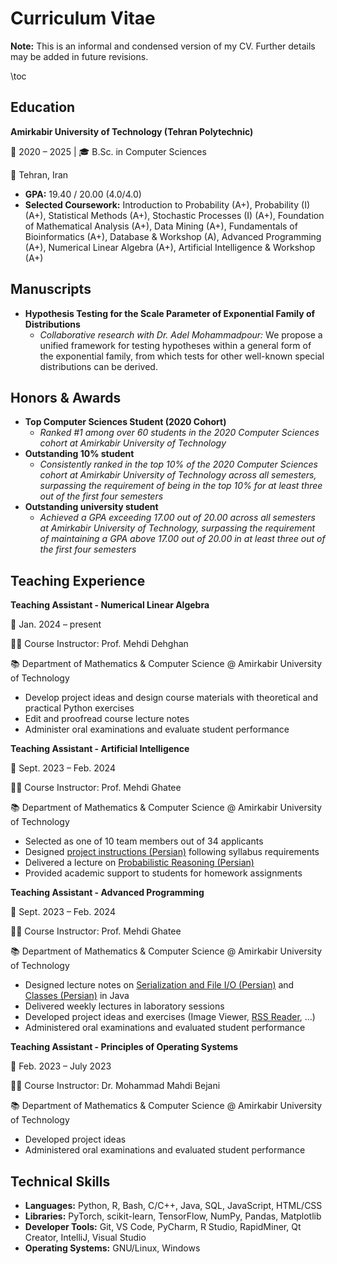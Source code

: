 # Curriculum Vitae

**Note:** This is an informal and condensed version of my CV.
Further details may be added in future revisions.

\toc

## Education

**Amirkabir University of Technology (Tehran Polytechnic)**

📅 2020 – 2025 | 🎓 B.Sc. in Computer Sciences

📍 Tehran, Iran  
- **GPA:** 19.40 / 20.00 (4.0/4.0)  
- **Selected Coursework:** Introduction to Probability (A+), Probability (I) (A+), Statistical Methods (A+), Stochastic Processes (I) (A+), Foundation of Mathematical Analysis (A+), Data Mining (A+), Fundamentals of Bioinformatics (A+), Database & Workshop (A), Advanced Programming (A+), Numerical Linear Algebra (A+), Artificial Intelligence & Workshop (A+)

## Manuscripts

- **Hypothesis Testing for the Scale Parameter of Exponential Family of Distributions**
    - *Collaborative research with Dr. Adel Mohammadpour:* We propose a unified framework for testing hypotheses within a general form of the exponential family, from which tests for other well-known special distributions can be derived.

## Honors & Awards
- **Top Computer Sciences Student (2020 Cohort)**
    - *Ranked #1 among over 60 students in the 2020 Computer Sciences cohort at Amirkabir University of Technology*
- **Outstanding 10% student**
    - *Consistently ranked in the top 10% of the 2020 Computer Sciences cohort at Amirkabir University of Technology across all semesters, surpassing the requirement of being in the top 10% for at least three out of the first four semesters*
- **Outstanding university student**
    - *Achieved a GPA exceeding 17.00 out of 20.00 across all semesters at Amirkabir University of Technology, surpassing the requirement of maintaining a GPA above 17.00 out of 20.00 in at least three out of the first four semesters*

## Teaching Experience  
**Teaching Assistant - Numerical Linear Algebra**

📅 Jan. 2024 – present

👨‍🏫 Course Instructor: Prof. Mehdi Dehghan

📚 Department of Mathematics & Computer Science @ Amirkabir University of Technology  
- Develop project ideas and design course materials with theoretical and practical Python exercises  
- Edit and proofread course lecture notes 
- Administer oral examinations and evaluate student performance

**Teaching Assistant - Artificial Intelligence**

📅 Sept. 2023 – Feb. 2024

👨‍🏫 Course Instructor: Prof. Mehdi Ghatee

📚 Department of Mathematics & Computer Science @ Amirkabir University of Technology  
- Selected as one of 10 team members out of 34 applicants  
- Designed [project instructions (Persian)](https://github.com/phrafsanjani/aut-materials/tree/main/ta/ai/guides) following syllabus requirements
- Delivered a lecture on [Probabilistic Reasoning (Persian)](https://github.com/phrafsanjani/aut-materials/blob/main/ta/ai/Probabilistic%20Reasoning.pdf)
- Provided academic support to students for homework assignments

**Teaching Assistant - Advanced Programming**

📅 Sept. 2023 – Feb. 2024

👨‍🏫 Course Instructor: Prof. Mehdi Ghatee

📚 Department of Mathematics & Computer Science @ Amirkabir University of Technology  
- Designed lecture notes on [Serialization and File I/O (Persian)](https://github.com/phrafsanjani/aut-materials/blob/main/ta/ap/lab4.pdf) and [Classes (Persian)](https://github.com/phrafsanjani/aut-materials/blob/main/ta/ap/main.pdf) in Java  
- Delivered weekly lectures in laboratory sessions
- Developed project ideas and exercises (Image Viewer, [RSS Reader](https://github.com/phrafsanjani/rss-reader), …)  
- Administered oral examinations and evaluated student performance

**Teaching Assistant - Principles of Operating Systems**

📅 Feb. 2023 – July 2023

👨‍🏫 Course Instructor: Dr. Mohammad Mahdi Bejani

📚 Department of Mathematics & Computer Science @ Amirkabir University of Technology  
- Developed project ideas  
- Administered oral examinations and evaluated student performance

## Technical Skills

- **Languages:** Python, R, Bash, C/C++, Java, SQL, JavaScript, HTML/CSS
- **Libraries:** PyTorch, scikit-learn, TensorFlow, NumPy, Pandas, Matplotlib
- **Developer Tools:** Git, VS Code, PyCharm, R Studio, RapidMiner, Qt Creator, IntelliJ, Visual Studio
- **Operating Systems:** GNU/Linux, Windows